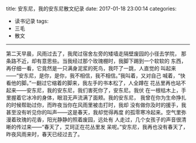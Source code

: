 title: 安东尼，我的安东尼散文纪录
date: 2017-01-18 23:00:14
categories:
  - 读书记录
tags:
  - 三毛
  - 散文
---

第二天早晨，风雨过去了，我爬过宿舍左旁的矮墙走隔壁废园的小径去学院，
那条路不近，却有意思些。当我经过那个玫瑰棚时，我脚下踢到一个软软的
东西，再仔细一看，它竟然是一只满身泥浆的死鸟，我吓了一跳，人直觉的
叫起来——“安东尼，是你，是你，我不相信，我不相信。”我叫着，又对自己
喊着，“快看他的脚。”一翻过它缩着的脚来，我左手的书本松了，人全蹲在
花丛里再也站不起来——安东尼，我的安东尼，我们害死你了，安东尼。我伏
在一根枯木上，手里握着它冰冷的身体，眼泪无声流满了面颊。我的安东尼，
我曾在你为生命挣扎的时候帮助过你，而昨夜当你在风雨里被击打时，我却
没有做你及时的援手，我甚至没有听见你的叫声——这是春天，我却觉得再度
的孤零寒冷起来。空气里弥漫着玫瑰的花香，阳光静静的照着废园，远处有
人走过，几个女孩子的声音很清晰的传过来——“春天了，艾珂正在花丛里发
呆呢。”安东尼，我再也没有春天了，昨夜风雨来时，春天已经过去了。
